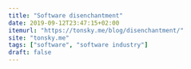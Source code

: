```yaml
---
title: "Software disenchantment"
date: 2019-09-12T23:47:15+02:00
itemurl: "https://tonsky.me/blog/disenchantment/"
site: "tonsky.me"
tags: ["software", "software industry"]
draft: false
---
```


